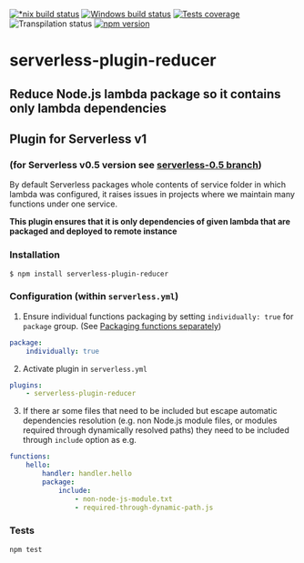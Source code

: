 [![*nix build status][nix-build-image]][nix-build-url]
[![Windows build status][win-build-image]][win-build-url]
[![Tests coverage][cov-image]][cov-url]
![Transpilation status][transpilation-image]
[![npm version][npm-image]][npm-url]

# serverless-plugin-reducer

## Reduce Node.js lambda package so it contains only lambda dependencies

## Plugin for Serverless v1

### (for Serverless v0.5 version see [serverless-0.5 branch](https://github.com/medikoo/serverless-plugin-reducer/tree/serverless-0.5))

By default Serverless packages whole contents of service folder in which lambda was configured, it raises issues in projects where we maintain many functions under one service.

**This plugin ensures that it is only dependencies of given lambda that are packaged and deployed to remote instance**

### Installation

    $ npm install serverless-plugin-reducer

### Configuration (within `serverless.yml`)

1. Ensure individual functions packaging by setting `individually: true` for `package` group. (See [Packaging functions separately](https://serverless.com/framework/docs/providers/aws/guide/packaging/#packaging-functions-separately))

```yaml
package:
    individually: true
```

2. Activate plugin in `serverless.yml`

```yaml
plugins:
    - serverless-plugin-reducer
```

3. If there ar some files that need to be included but escape automatic dependencies resolution (e.g. non Node.js module files, or modules required through dynamically resolved paths) they need to be included through `include` option as e.g.

```yaml
functions:
    hello:
        handler: handler.hello
        package:
            include:
                - non-node-js-module.txt
                - required-through-dynamic-path.js
```

### Tests

```bash
npm test
```

[nix-build-image]: https://semaphoreci.com/api/v1/medikoo-org/serverless-plugin-reducer/branches/master/shields_badge.svg
[nix-build-url]: https://semaphoreci.com/medikoo-org/serverless-plugin-reducer
[win-build-image]: https://ci.appveyor.com/api/projects/status/rrima2im1r3pdtq0?svg=true
[win-build-url]: https://ci.appveyor.com/project/medikoo/serverless-plugin-reducer
[cov-image]: https://img.shields.io/codecov/c/github/medikoo/serverless-plugin-reducer.svg
[cov-url]: https://codecov.io/gh/medikoo/serverless-plugin-reducer
[transpilation-image]: https://img.shields.io/badge/transpilation-free-brightgreen.svg
[npm-image]: https://img.shields.io/npm/v/serverless-plugin-reducer.svg
[npm-url]: https://www.npmjs.com/package/serverless-plugin-reducer

